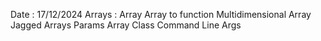 Date : 17/12/2024
Arrays :
Array
Array to function
Multidimensional Array
Jagged Arrays
Params
Array Class
Command Line Args

